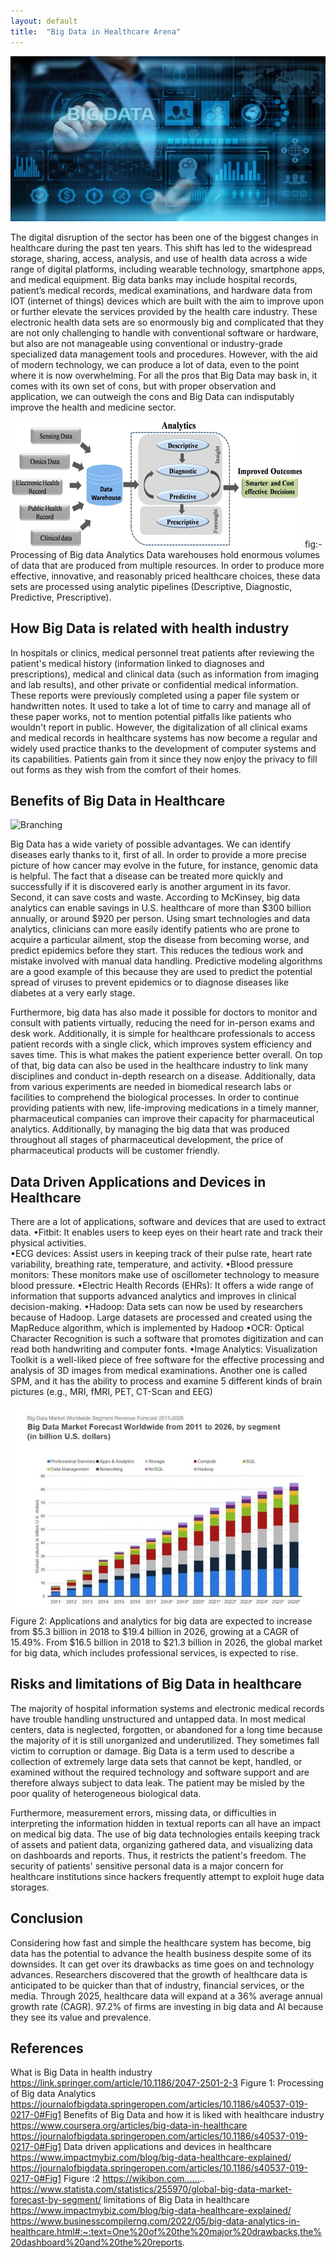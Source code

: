 ```yaml
---
layout: default
title:  "Big Data in Healthcare Arena"
---
```


![Branching](./Assets/hero-big-data.jpg)

The digital disruption of the sector has been one of the biggest changes in healthcare during the past ten years. This shift has led to the widespread storage, sharing, access, analysis, and use of health data across a wide range of digital platforms, including wearable technology, smartphone apps, and medical equipment. Big data banks may include hospital records, patient’s medical records, medical examinations, and hardware data from IOT (internet of things) devices which are built with the aim to improve upon or further elevate the services provided by the health care industry. These electronic health data sets are so enormously big and complicated that they are not only challenging to handle with conventional software or hardware, but also are not manageable using conventional or industry-grade specialized data management tools and procedures. However, with the aid of modern technology, we can produce a lot of data, even to the point where it is now overwhelming. For all the pros that Big Data may bask in, it comes with its own set of cons, but with proper observation and application, we can outweigh the cons and Big Data can indisputably improve the health and medicine sector.

![Branching](./Assets/image-2.png)
fig:- Processing of Big data Analytics
Data warehouses hold enormous volumes of data that are produced from multiple resources. In order to produce more effective, innovative, and reasonably priced healthcare choices, these data sets are processed using analytic pipelines (Descriptive, Diagnostic, Predictive, Prescriptive).

## How Big Data is related with health industry
In hospitals or clinics, medical personnel treat patients after reviewing the patient's medical history (information linked to diagnoses and prescriptions), medical and clinical data (such as information from imaging and lab results), and other private or confidential medical information. These reports were previously completed using a paper file system or handwritten notes. It used to take a lot of time to carry and manage all of these paper works, not to mention potential pitfalls like patients who wouldn't report in public. However, the digitalization of all clinical exams and medical records in healthcare systems has now become a regular and widely used practice thanks to the development of computer systems and its capabilities. Patients gain from it since they now enjoy the privacy to fill out forms as they wish from the comfort of their homes.


## Benefits of Big Data in Healthcare
![Branching](./Assets/image-3.jpg.jpg)
 
Big Data has a wide variety of possible advantages. We can identify diseases early thanks to it, first of all. In order to provide a more precise picture of how cancer may evolve in the future, for instance, genomic data is helpful. The fact that a disease can be treated more quickly and successfully if it is discovered early is another argument in its favor. Second, it can save costs and waste. According to McKinsey, big data analytics can enable savings in U.S. healthcare of more than $300 billion annually, or around $920 per person. Using smart technologies and data analytics, clinicians can more easily identify patients who are prone to acquire a particular ailment, stop the disease from becoming worse, and predict epidemics before they start. This reduces the tedious work and mistake involved with manual data handling. Predictive modeling algorithms are a good example of this because they are used to predict the potential spread of viruses to prevent epidemics or to diagnose diseases like diabetes at a very early stage. 

Furthermore, big data has also made it possible for doctors to monitor and consult with patients virtually, reducing the need for in-person exams and desk work. Additionally, it is simple for healthcare professionals to access patient records with a single click, which improves system efficiency and saves time. This is what makes the patient experience better overall. On top of that, big data can also be used in the healthcare industry to link many disciplines and conduct in-depth research on a disease. Additionally, data from various experiments are needed in biomedical research labs or facilities to comprehend the biological processes. In order to continue providing patients with new, life-improving medications in a timely manner, pharmaceutical companies can improve their capacity for pharmaceutical analytics. Additionally, by managing the big data that was produced throughout all stages of pharmaceutical development, the price of pharmaceutical products will be customer friendly.

## Data Driven Applications and Devices in Healthcare
There are a lot of applications, software and devices that are used to extract data.
•Fitbit: It enables users to keep eyes on their heart rate and track their physical activities.  
•ECG devices: Assist users in keeping track of their pulse rate, heart rate variability, breathing rate, temperature, and activity.
•Blood pressure monitors: These monitors make use of oscillometer technology to measure blood pressure.
•Electric Health Records (EHRs): It offers a wide range of information that supports advanced analytics and improves in clinical decision-making.
•Hadoop: Data sets can now be used by researchers because of Hadoop. Large datasets are processed and created using the MapReduce algorithm, which is implemented by Hadoop
•OCR:  Optical Character Recognition is such a software that promotes digitization and can read both handwriting and computer fonts.
•Image Analytics: Visualization Toolkit is a well-liked piece of free software for the effective processing and analysis of 3D images from medical examinations. Another one is called SPM, and it has the ability to process and examine 5 different kinds of brain pictures (e.g., MRI, fMRI, PET, CT-Scan and EEG)

![Branching](./Assets/image-4.jpg) 
Figure 2: Applications and analytics for big data are expected to increase from $5.3 billion in 2018 to $19.4 billion in 2026, growing at a CAGR of 15.49%. From $16.5 billion in 2018 to $21.3 billion in 2026, the global market for big data, which includes professional services, is expected to rise.

## Risks and limitations of Big Data in healthcare
The majority of hospital information systems and electronic medical records have trouble handling unstructured and untapped data. In most medical centers, data is neglected, forgotten, or abandoned for a long time because the majority of it is still unorganized and underutilized. They sometimes fall victim to corruption or damage. Big Data is a term used to describe a collection of extremely large data sets that cannot be kept, handled, or examined without the required technology and software support and are therefore always subject to data leak. The patient may be misled by the poor quality of heterogeneous biological data. 

Furthermore, measurement errors, missing data, or difficulties in interpreting the information hidden in textual reports can all have an impact on medical big data. The use of big data technologies entails keeping track of assets and patient data, organizing gathered data, and visualizing data on dashboards and reports. Thus, it restricts the patient's freedom. The security of patients' sensitive personal data is a major concern for healthcare institutions since hackers frequently attempt to exploit huge data storages.

## Conclusion
Considering how fast and simple the healthcare system has become, big data has the potential to advance the health business despite some of its downsides. It can get over its drawbacks as time goes on and technology advances. Researchers discovered that the growth of healthcare data is anticipated to be quicker than that of industry, financial services, or the media. Through 2025, healthcare data will expand at a 36% average annual growth rate (CAGR). 97.2% of firms are investing in big data and AI because they see its value and prevalence.




## References
What is Big Data in health industry https://link.springer.com/article/10.1186/2047-2501-2-3
Figure 1: Processing of Big data Analytics https://journalofbigdata.springeropen.com/articles/10.1186/s40537-019-0217-0#Fig1
Benefits of Big Data and how it is liked with healthcare industry https://www.coursera.org/articles/big-data-in-healthcare
https://journalofbigdata.springeropen.com/articles/10.1186/s40537-019-0217-0#Fig1
Data driven applications and devices in healthcare https://www.impactmybiz.com/blog/big-data-healthcare-explained/
https://journalofbigdata.springeropen.com/articles/10.1186/s40537-019-0217-0#Fig1
Figure :2 https://wikibon.com……..
https://www.statista.com/statistics/255970/global-big-data-market-forecast-by-segment/
limitations of Big Data in healthcare https://www.impactmybiz.com/blog/big-data-healthcare-explained/
https://www.businesscompilerng.com/2022/05/big-data-analytics-in-healthcare.html#:~:text=One%20of%20the%20major%20drawbacks,the%20dashboard%20and%20the%20reports.









